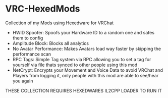 # VRC-HexedMods
Collection of my Mods using Hexedware for VRChat

- HWID Spoofer: Spoofs your Hardware ID to a random one and safes them to config
- Amplitude Block: Blocks all analytics 
- No Avatar Performance: Makes Avatars load way faster by skipping the performance scan
- RPC Tags: Simple Tag system via RPC allowing you to set a tag for yourself via file thats synced to other people using this mod
- NetCrypt: Encrypts your Movement and Voice Data to avoid VRChat and Players from logging it, only people with this mod are able to see/hear you again

THESE COLLECTION REQUIRES HEXEDWARES IL2CPP LOADER TO RUN IT
